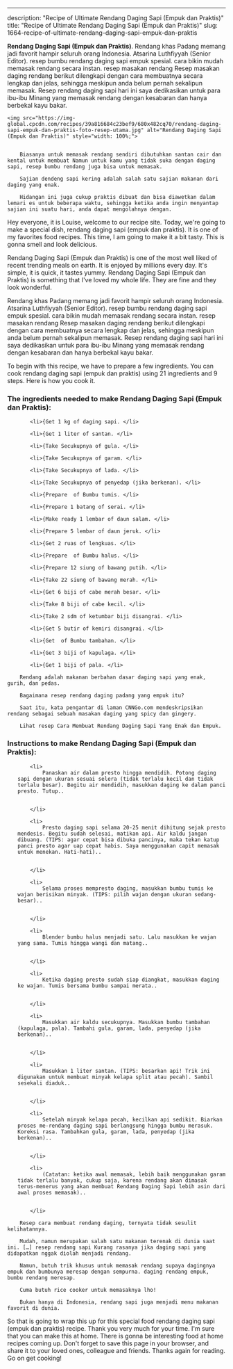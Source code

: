 ---
description: "Recipe of Ultimate Rendang Daging Sapi (Empuk dan Praktis)"
title: "Recipe of Ultimate Rendang Daging Sapi (Empuk dan Praktis)"
slug: 1664-recipe-of-ultimate-rendang-daging-sapi-empuk-dan-praktis

<p>
	<strong>Rendang Daging Sapi (Empuk dan Praktis)</strong>. 
	Rendang khas Padang memang jadi favorit hampir seluruh orang Indonesia. Atsarina Luthfiyyah (Senior Editor). resep bumbu rendang daging sapi empuk spesial. cara bikin mudah memasak rendang secara instan. resep masakan rendang Resep masakan daging rendang berikut dilengkapi dengan cara membuatnya secara lengkap dan jelas, sehingga meskipun anda belum pernah sekalipun memasak. Resep rendang daging sapi hari ini saya dedikasikan untuk para ibu-ibu Minang yang memasak rendang dengan kesabaran dan hanya berbekal kayu bakar.
</p>
<p>
	
	<img src="https://img-global.cpcdn.com/recipes/39a816684c23bef9/680x482cq70/rendang-daging-sapi-empuk-dan-praktis-foto-resep-utama.jpg" alt="Rendang Daging Sapi (Empuk dan Praktis)" style="width: 100%;">
	
	
		Biasanya untuk memasak rendang sendiri dibutuhkan santan cair dan kental untuk membuat Namun untuk kamu yang tidak suka dengan daging sapi, resep bumbu rendang juga bisa untuk memasak.
	
		Sajian dendeng sapi kering adalah salah satu sajian makanan dari daging yang enak.
	
		Hidangan ini juga cukup praktis dibuat dan bisa diawetkan dalam lemari es untuk beberapa waktu, sehingga ketika anda ingin menyantap sajian ini suatu hari, anda dapat mengolahnya dengan.
	
</p>
<p>
	Hey everyone, it is Louise, welcome to our recipe site. Today, we're going to make a special dish, rendang daging sapi (empuk dan praktis). It is one of my favorites food recipes. This time, I am going to make it a bit tasty. This is gonna smell and look delicious.
</p>
	
<p>
	Rendang Daging Sapi (Empuk dan Praktis) is one of the most well liked of recent trending meals on earth. It is enjoyed by millions every day. It's simple, it is quick, it tastes yummy. Rendang Daging Sapi (Empuk dan Praktis) is something that I've loved my whole life. They are fine and they look wonderful.
</p>
<p>
	Rendang khas Padang memang jadi favorit hampir seluruh orang Indonesia. Atsarina Luthfiyyah (Senior Editor). resep bumbu rendang daging sapi empuk spesial. cara bikin mudah memasak rendang secara instan. resep masakan rendang Resep masakan daging rendang berikut dilengkapi dengan cara membuatnya secara lengkap dan jelas, sehingga meskipun anda belum pernah sekalipun memasak. Resep rendang daging sapi hari ini saya dedikasikan untuk para ibu-ibu Minang yang memasak rendang dengan kesabaran dan hanya berbekal kayu bakar.
</p>

<p>
To begin with this recipe, we have to prepare a few ingredients. You can cook rendang daging sapi (empuk dan praktis) using 21 ingredients and 9 steps. Here is how you cook it.
</p>

<h3>The ingredients needed to make Rendang Daging Sapi (Empuk dan Praktis):</h3>

<ol>
	
		<li>{Get 1 kg of daging sapi. </li>
	
		<li>{Get 1 liter of santan. </li>
	
		<li>{Take Secukupnya of gula. </li>
	
		<li>{Take Secukupnya of garam. </li>
	
		<li>{Take Secukupnya of lada. </li>
	
		<li>{Take Secukupnya of penyedap (jika berkenan). </li>
	
		<li>{Prepare  of Bumbu tumis. </li>
	
		<li>{Prepare 1 batang of serai. </li>
	
		<li>{Make ready 1 lembar of daun salam. </li>
	
		<li>{Prepare 5 lembar of daun jeruk. </li>
	
		<li>{Get 2 ruas of lengkuas. </li>
	
		<li>{Prepare  of Bumbu halus. </li>
	
		<li>{Prepare 12 siung of bawang putih. </li>
	
		<li>{Take 22 siung of bawang merah. </li>
	
		<li>{Get 6 biji of cabe merah besar. </li>
	
		<li>{Take 8 biji of cabe kecil. </li>
	
		<li>{Take 2 sdm of ketumbar biji disangrai. </li>
	
		<li>{Get 5 butir of kemiri disangrai. </li>
	
		<li>{Get  of Bumbu tambahan. </li>
	
		<li>{Get 3 biji of kapulaga. </li>
	
		<li>{Get 1 biji of pala. </li>
	
</ol>
<p>
	
		Rendang adalah makanan berbahan dasar daging sapi yang enak, gurih, dan pedas.
	
		Bagaimana resep rendang daging padang yang empuk itu?
	
		Saat itu, kata pengantar di laman CNNGo.com mendeskripsikan rendang sebagai sebuah masakan daging yang spicy dan gingery.
	
		Lihat resep Cara Membuat Rendang Daging Sapi Yang Enak dan Empuk.
	
</p>

<h3>Instructions to make Rendang Daging Sapi (Empuk dan Praktis):</h3>

<ol>
	
		<li>
			Panaskan air dalam presto hingga mendidih. Potong daging sapi dengan ukuran sesuai selera (tidak terlalu kecil dan tidak terlalu besar). Begitu air mendidih, masukkan daging ke dalam panci presto. Tutup..
			
			
		</li>
	
		<li>
			Presto daging sapi selama 20-25 menit dihitung sejak presto mendesis. Begitu sudah selesai, matikan api. Air kaldu jangan dibuang. (TIPS: agar cepat bisa dibuka pancinya, maka tekan katup panci presto agar uap cepat habis. Saya menggunakan capit memasak untuk menekan. Hati-hati)..
			
			
		</li>
	
		<li>
			Selama proses mempresto daging, masukkan bumbu tumis ke wajan berisikan minyak. (TIPS: pilih wajan dengan ukuran sedang-besar)..
			
			
		</li>
	
		<li>
			Blender bumbu halus menjadi satu. Lalu masukkan ke wajan yang sama. Tumis hingga wangi dan matang..
			
			
		</li>
	
		<li>
			Ketika daging presto sudah siap diangkat, masukkan daging ke wajan. Tumis bersama bumbu sampai merata..
			
			
		</li>
	
		<li>
			Masukkan air kaldu secukupnya. Masukkan bumbu tambahan (kapulaga, pala). Tambahi gula, garam, lada, penyedap (jika berkenan)..
			
			
		</li>
	
		<li>
			Masukkan 1 liter santan. (TIPS: besarkan api! Trik ini digunakan untuk membuat minyak kelapa split atau pecah). Sambil sesekali diaduk..
			
			
		</li>
	
		<li>
			Setelah minyak kelapa pecah, kecilkan api sedikit. Biarkan proses me-rendang daging sapi berlangsung hingga bumbu merasuk. Koreksi rasa. Tambahkan gula, garam, lada, penyedap (jika berkenan)..
			
			
		</li>
	
		<li>
			(Catatan: ketika awal memasak, lebih baik menggunakan garam tidak terlalu banyak, cukup saja, karena rendang akan dimasak terus-menerus yang akan membuat Rendang Daging Sapi lebih asin dari awal proses memasak)..
			
			
		</li>
	
</ol>

<p>
	
		Resep cara membuat rendang daging, ternyata tidak sesulit kelihatannya.
	
		Mudah, namun merupakan salah satu makanan terenak di dunia saat ini. […] resep rendang sapi Kurang rasanya jika daging sapi yang didapatkan nggak diolah menjadi rendang.
	
		Namun, butuh trik khusus untuk memasak rendang supaya dagingnya empuk dan bumbunya meresap dengan sempurna. daging rendang empuk, bumbu rendang meresap.
	
		Cuma butuh rice cooker untuk memasaknya lho!
	
		Bukan hanya di Indonesia, rendang sapi juga menjadi menu makanan favorit di dunia.
	
</p>

<p>
	So that is going to wrap this up for this special food rendang daging sapi (empuk dan praktis) recipe. Thank you very much for your time. I'm sure that you can make this at home. There is gonna be interesting food at home recipes coming up. Don't forget to save this page in your browser, and share it to your loved ones, colleague and friends. Thanks again for reading. Go on get cooking!
</p>
